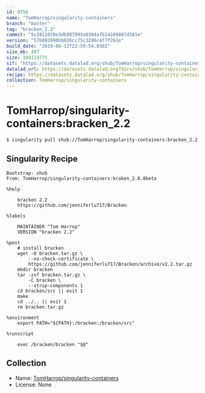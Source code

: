```yaml
---
id: 9756
name: "TomHarrop/singularity-containers"
branch: "master"
tag: "bracken_2.2"
commit: "5c2812870e3db907993a0304afb24289887d501e"
version: "57b002998bb026cc75c32d6c4f7f261e"
build_date: "2019-06-13T22:59:54.038Z"
size_mb: 487
size: 169119775
sif: "https://datasets.datalad.org/shub/TomHarrop/singularity-containers/bracken_2.2/2019-06-13-5c281287-57b00299/57b002998bb026cc75c32d6c4f7f261e.simg"
datalad_url: https://datasets.datalad.org?dir=/shub/TomHarrop/singularity-containers/bracken_2.2/2019-06-13-5c281287-57b00299/
recipe: https://datasets.datalad.org/shub/TomHarrop/singularity-containers/bracken_2.2/2019-06-13-5c281287-57b00299/Singularity
collection: TomHarrop/singularity-containers
---
```


# TomHarrop/singularity-containers:bracken_2.2

```bash
$ singularity pull shub://TomHarrop/singularity-containers:bracken_2.2
```

## Singularity Recipe

```singularity
Bootstrap: shub
From: TomHarrop/singularity-containers:kraken_2.0.8beta

%help

    bracken 2.2
    https://github.com/jenniferlu717/Bracken

%labels

    MAINTAINER "Tom Harrop"
    VERSION "bracken 2.2"

%post
    # install bracken
    wget -O bracken.tar.gz \
        --no-check-certificate \
        https://github.com/jenniferlu717/Bracken/archive/v2.2.tar.gz
    mkdir bracken
    tar -zxf bracken.tar.gz \
        -C bracken \
        --strip-components 1
    cd bracken/src || exit 1
    make
    cd ../.. || exit 1
    rm bracken.tar.gz

%environment
    export PATH="${PATH}:/bracken:/bracken/src"

%runscript

    exec /bracken/bracken "$@"
```

## Collection

 - Name: [TomHarrop/singularity-containers](https://github.com/TomHarrop/singularity-containers)
 - License: None

